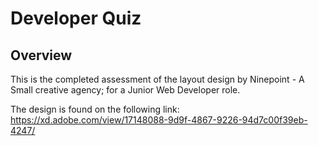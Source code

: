 # Developer Quiz

## Overview
This is the completed assessment of the layout design by Ninepoint - A Small creative agency; for a Junior Web Developer role.

The design is found on the following link: https://xd.adobe.com/view/17148088-9d9f-4867-9226-94d7c00f39eb-4247/